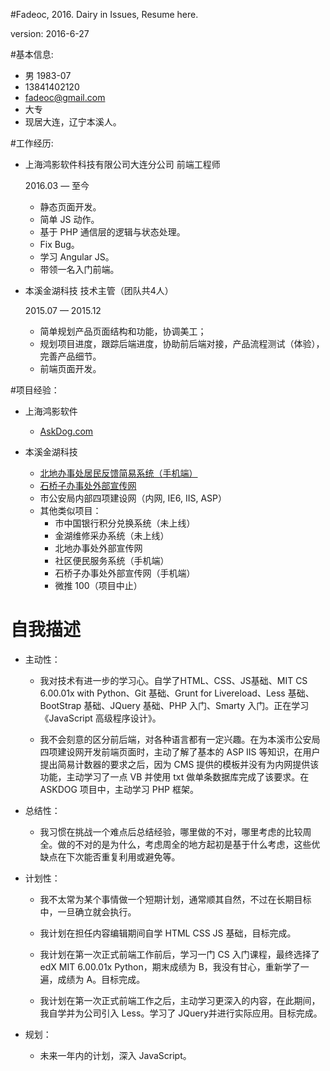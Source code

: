 #Fadeoc, 2016. Dairy in Issues, Resume here.

version: 2016-6-27

#基本信息:

* 男 1983-07
* 13841402120
* fadeoc@gmail.com
* 大专
* 现居大连，辽宁本溪人。

#工作经历:

* 上海鸿影软件科技有限公司大连分公司 前端工程师

  2016.03 — 至今
  
  * 静态页面开发。
  * 简单 JS 动作。
  * 基于 PHP 通信层的逻辑与状态处理。
  * Fix Bug。
  * 学习 Angular JS。
  * 带领一名入门前端。

* 本溪金湖科技 技术主管（团队共4人）

  2015.07 — 2015.12
  
  * 简单规划产品页面结构和功能，协调美工；
  * 规划项目进度，跟踪后端进度，协助前后端对接，产品流程测试（体验），完善产品细节。
  * 前端页面开发。
  
#项目经验：

* 上海鸿影软件
  * [AskDog.com](http://web.release.ask.dog/)

* 本溪金湖科技
  * [北地办事处居民反馈简易系统（手机端）](http://www.wanggeguanli.com/wenti.php/index/report?bid=1930)
  * [石桥子办事处外部宣传网](http://www.wanggeguanli.com/waixuan.php/Index11/main/cid/8)
  * 市公安局内部四项建设网（内网, IE6, IIS, ASP）
  * 其他类似项目：
    * 市中国银行积分兑换系统（未上线）
    * 金湖维修采办系统（未上线）
    * 北地办事处外部宣传网 
    * 社区便民服务系统（手机端） 
    * 石桥子办事处外部宣传网（手机端）
    * 微推 100（项目中止）

# 自我描述

* 主动性：

  * 我对技术有进一步的学习心。自学了HTML、CSS、JS基础、MIT CS 6.00.01x with Python、Git 基础、Grunt for Livereload、Less 基础、BootStrap 基础、JQuery 基础、PHP 入门、Smarty 入门。正在学习《JavaScript 高级程序设计》。

  * 我不会刻意的区分前后端，对各种语言都有一定兴趣。在为本溪市公安局四项建设网开发前端页面时，主动了解了基本的 ASP IIS 等知识，在用户提出简易计数器的要求之后，因为 CMS 提供的模板并没有为内网提供该功能，主动学习了一点 VB 并使用 txt 做单条数据库完成了该要求。在 ASKDOG 项目中，主动学习 PHP 框架。

* 总结性：

  * 我习惯在挑战一个难点后总结经验，哪里做的不对，哪里考虑的比较周全。做的不对的是为什么，考虑周全的地方起初是基于什么考虑，这些优缺点在下次能否重复利用或避免等。

* 计划性：

  * 我不太常为某个事情做一个短期计划，通常顺其自然，不过在长期目标中，一旦确立就会执行。

  * 我计划在担任内容编辑期间自学 HTML CSS JS 基础，目标完成。

  * 我计划在第一次正式前端工作前后，学习一门 CS 入门课程，最终选择了 edX MIT 6.00.01x Python，期末成绩为 B，我没有甘心，重新学了一遍，成绩为 A。目标完成。

  * 我计划在第一次正式前端工作之后，主动学习更深入的内容，在此期间，我自学并为公司引入 Less。学习了 JQuery并进行实际应用。目标完成。

* 规划：

  * 未来一年内的计划，深入 JavaScript。
